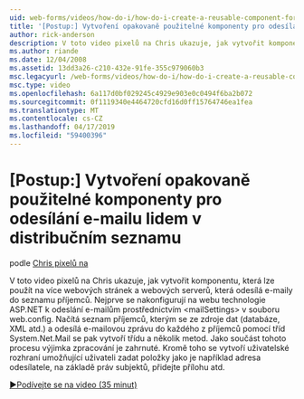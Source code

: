 ```yaml
---
uid: web-forms/videos/how-do-i/how-do-i-create-a-reusable-component-for-sending-email-to-a-distribution-list
title: '[Postup:] Vytvoření opakovaně použitelné komponenty pro odesílání e-mailu distribučního seznamu | Dokumentace Microsoftu'
author: rick-anderson
description: V toto video pixelů na Chris ukazuje, jak vytvořit komponentu, která lze použít na více webových stránek a webových serverů, která odesílá e-maily do seznamu příjemců. Firs...
ms.author: riande
ms.date: 12/04/2008
ms.assetid: 13dd3a26-c210-432e-91fe-355c979060b3
msc.legacyurl: /web-forms/videos/how-do-i/how-do-i-create-a-reusable-component-for-sending-email-to-a-distribution-list
msc.type: video
ms.openlocfilehash: 6a117d0bf029245c4929e903e0c0494f6ba2b072
ms.sourcegitcommit: 0f1119340e4464720cfd16d0ff15764746ea1fea
ms.translationtype: MT
ms.contentlocale: cs-CZ
ms.lasthandoff: 04/17/2019
ms.locfileid: "59400396"
---
```

# <a name="how-do-i-create-a-reusable-component-for-sending-email-to-a-distribution-list"></a>[Postup:] Vytvoření opakovaně použitelné komponenty pro odesílání e-mailu lidem v distribučním seznamu

podle [Chris pixelů na](https://twitter.com/chrispels)

V toto video pixelů na Chris ukazuje, jak vytvořit komponentu, která lze použít na více webových stránek a webových serverů, která odesílá e-maily do seznamu příjemců. Nejprve se nakonfigurují na webu technologie ASP.NET k odeslání e-mailům prostřednictvím &lt;mailSettings&gt; v souboru web.config. Načítá seznam příjemců, kterým se ze zdroje dat (databáze, XML atd.) a odesílá e-mailovou zprávu do každého z příjemců pomocí tříd System.Net.Mail se pak vytvoří třídu a několik metod. Jako součást tohoto procesu výjimka zpracování je zahrnuté. Kromě toho se vytvoří uživatelské rozhraní umožňující uživateli zadat položky jako je například adresa odesílatele, na základě práv subjektů, přidejte přílohu atd.

[&#9654;Podívejte se na video (35 minut)](https://channel9.msdn.com/Blogs/ASP-NET-Site-Videos/how-do-i-create-a-reusable-component-for-sending-email-to-a-distribution-list)
